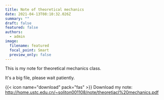 ```yaml
---
title: Note of theoretical mechanics
date: 2021-04-13T08:10:32.026Z
summary: ""
draft: false
featured: false
authors:
  - admin
image:
  filename: featured
  focal_point: Smart
  preview_only: false
---
```

This is my note for theoretical mechanics[](http://home.ustc.edu.cn/~soliton001108/note/theoretiacl%20mechanics.pdf) class.

It's a big file, please wait patiently.

{{< icon name="download" pack="fas" >}} Download my note: <http://home.ustc.edu.cn/~soliton001108/note/theoretiacl%20mechanics.pdf>[]([http://home.ustc.edu.cn/~soliton001108/note/](http://home.ustc.edu.cn/~soliton001108/note/thermodynamics.pdf)theoretiacl%20mechanics.pdf)